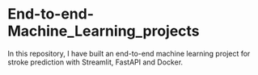 # End-to-end-Machine_Learning_projects

In this repository, I have built an end-to-end machine learning project for stroke prediction with Streamlit, FastAPI and Docker.

